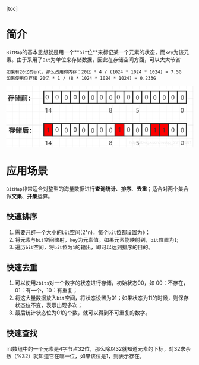 [toc]

# 简介

`BitMap`的基本思想就是用一个**`bit`位**来标记某一个元素的状态，而`key`为该元素。由于采用了`Bit`为单位来存储数据，因此在存储空间方面，可以大大节省

```
如果有20亿的int，那么占用得内存：20亿 * 4 / (1024 * 1024 * 1024) = 7.5G
如果使用位存储 20亿 * 1 / (8 * 1024 * 1024 * 1024) = 0.233G
```

![img](bitmap.assets/watermark,type_ZmFuZ3poZW5naGVpdGk,shadow_10,text_aHR0cHM6Ly9ibG9nLmNzZG4ubmV0L3FxXzI5MTE5NTgx,size_16,color_FFFFFF,t_70.png)

# 应用场景

`BitMap`非常适合对整型的海量数据进行**查询统计**、**排序**、**去重**；适合对两个集合做**交集**、**并集**运算。

## 快速排序

1.  需要开辟一个大小的`bit`空间(2^n)，每个`bit`位都设置为`0`；
2. 将元素与`bit`空间映射，`key`为元素值。如果元素能映射到，`bit`位置为`1`;
3. 遍历`bit`空间，将`bit`位为`1`的输出，即可以达到排序的目的。

## 快速去重

1. 可以使用`2bits`对一个数字的状态进行存储，初始状态00，如 00：不存在，01：有一个，10：有重复；
2. 将这大量数据放入`bit`空间，将状态设置为01；如果状态为11的时候，则保存状态位不变，表示出现多次；
3. 最后统计状态位为01的个数，就可以得到不可重复的数字。

## 快速查找

int数组中的一个元素是4字节占32位，那么除以32就知道元素的下标，对32求余数（%32）就知道它在哪一位，如果该位是1，则表示存在。